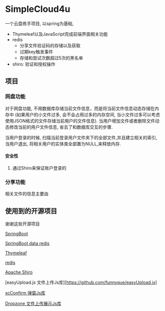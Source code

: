 # SimpleCloud4u
一个云盘练手项目, 以spring为基础, 
- Thymeleaf以及JavaScript完成前端界面相关功能
- redis
  - 分享文件验证码的存储以及获取
  - 过期key触发事件
  - 存储和尝试次数超过5次的黑名单
- shiro: 验证和授权操作

## 项目

### 网盘功能
对于网盘功能, 不用数据库存储当前文件信息，而是将当前文件信息动态存储在内存中 (如果用户的小文件过多, 会不会占用过多的内存空间, 当小文件过多可以考虑使用JSON格式的文件存储当前用户的文件信息). 当用户增加文件或者删除文件动态修改当前的用户文件信息, 省去了和数据库交互的步骤. 

当用户登录的时候, 扫描当前登录用户文件夹下的全部文件,并且建立相关的索引,当用户退出, 将相关用户的实体类全部置为NULL,来释放内存.

#### 安全性

1. 通过Shiro来保证账户登录的

### 分享功能

相关文件的信息主要由

## 使用到的开源项目

谢谢这些开源项目

[SpringBoot](https://github.com/spring-projects/spring-boot) 

[SpringBoot data redis](https://spring.io/projects/spring-data-redis)

[Thymeleaf](https://github.com/thymeleaf/thymeleaf) 

[redis](https://github.com/redis/redis) 

[Apache Shiro](https://github.com/apache/shiro) 

[easyUpload.js 文件上传Js库][https://github.com/funnyque/easyUpload.js] 

[xcConfirm 弹窗Js库](https://github.com/WXAlbert/xcConfirm) 

[Dropzone 文件上传展示Js库 ](https://github.com/dropzone/dropzone)


